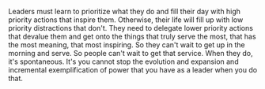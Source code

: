  Leaders must learn to prioritize what they do and fill their day with high priority actions that inspire them. Otherwise, their life will fill up with low priority distractions that don't. They need to delegate lower priority actions that devalue them and get onto the things that truly serve the most, that has the most meaning, that most inspiring. So they can't wait to get up in the morning and serve. So people can't wait to get that service. When they do, it's spontaneous. It's you cannot stop the evolution and expansion and incremental exemplification of power that you have as a leader when you do that.